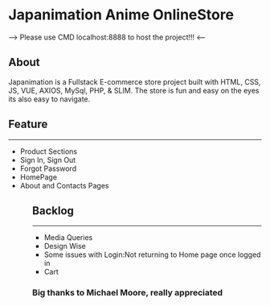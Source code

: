 <h1>Japanimation Anime OnlineStore</h1>

--> Please use CMD localhost:8888 to host the project!!! <--

<h2>About</h2>
<p>Japanimation is a Fullstack E-commerce store project built with HTML, CSS, JS, VUE, AXIOS, MySql, PHP, & SLIM. The store is fun and easy on the eyes its also easy to navigate.</p>

<h2>Feature</h2>
<hr>
<ul>
<li>Product Sections</li>
<li>Sign In, Sign Out</li>
<li>Forgot Password</li>
<li>HomePage</li>
<li>About and Contacts Pages</li>
<ul>

<h2>Backlog</h2>
<hr>
<ul>
<li>Media Queries</li>
<li>Design Wise</li>
<li>Some issues with Login:Not returning to Home page once logged in</li>
<li>Cart</li>
</ul>

<h3>Big thanks to Michael Moore, really appreciated